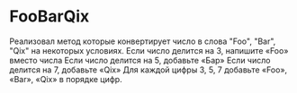 # FooBarQix
Реализовал метод которые конвертирует число в слова "Foo", "Bar", "Qix" на некоторых условиях.
Если число делится на 3, напишите «Foo» вместо числа
Если число делится на 5, добавьте «Бар»
Если число делится на 7, добавьте «Qix»
Для каждой цифры 3, 5, 7 добавьте «Foo», «Bar», «Qix» в порядке цифр.
